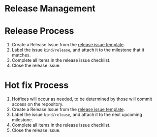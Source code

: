# Release Management

# Release Process

1. Create a Release Issue from the [release issue template](./templates/release_issue.md).
1. Label the issue `kind/release`, and attach it to the milestone that it matches.
1. Complete all items in the release issue checklist.
1. Close the release issue.

# Hot fix Process
 
1. Hotfixes will occur as needed, to be determined by those will commit access on the repository.
1. Create a Release Issue from the [release issue template](./templates/release_issue.md).
1. Label the issue `kind/release`, and attach it to the next upcoming milestone.
1. Complete all items in the release issue checklist.
1. Close the release issue.
